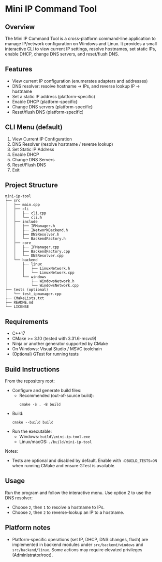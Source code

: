 # Mini IP Command Tool

## Overview
The Mini IP Command Tool is a cross-platform command-line application to manage IP/network configuration on Windows and Linux. It provides a small interactive CLI to view current IP settings, resolve hostnames, set static IPs, enable DHCP, change DNS servers, and reset/flush DNS.

## Features
- View current IP configuration (enumerates adapters and addresses)
- DNS resolver: resolve hostname → IPs, and reverse lookup IP → hostname
- Set a static IP address (platform-specific)
- Enable DHCP (platform-specific)
- Change DNS servers (platform-specific)
- Reset/flush DNS (platform-specific)

## CLI Menu (default)
1. View Current IP Configuration
2. DNS Resolver (resolve hostname / reverse lookup)
3. Set Static IP Address
4. Enable DHCP
5. Change DNS Servers
6. Reset/Flush DNS
7. Exit

## Project Structure
```
mini-ip-tool
├── src
│   ├── main.cpp
│   ├── cli
│   │   ├── cli.cpp
│   │   └── cli.h
│   ├── include
│   │   ├── IPManager.h
│   │   ├── INetworkBackend.h
│   │   ├── DNSResolver.h
│   │   └── BackendFactory.h
│   ├── core
│   │   ├── IPManager.cpp
│   │   ├── BackendFactory.cpp
│   │   └── DNSResolver.cpp
│   └── backend
│       ├── linux
│       │   ├── LinuxNetwork.h
│       │   └── LinuxNetwork.cpp
│       └── windows
│           ├── WindowsNetwork.h
│           └── WindowsNetwork.cpp
├── tests (optional)
│   └── test_ipmanager.cpp
├── CMakeLists.txt
├── README.md
└── LICENSE
```

## Requirements
- C++17
- CMake >= 3.10 (tested with 3.31.6-msvc9)
- Ninja or another generator supported by CMake
- On Windows: Visual Studio / MSVC toolchain
- (Optional) GTest for running tests

## Build Instructions
From the repository root:

- Configure and generate build files:
  - Recommended (out-of-source build):
    ```
    cmake -S . -B build
    ```
- Build:
  ```
  cmake --build build
  ```
- Run the executable:
  - Windows: `build\\mini-ip-tool.exe`
  - Linux/macOS: `./build/mini-ip-tool`

Notes:
- Tests are optional and disabled by default. Enable with `-DBUILD_TESTS=ON` when running CMake and ensure GTest is available.

## Usage
Run the program and follow the interactive menu. Use option 2 to use the DNS resolver:
- Choose `2`, then `1` to resolve a hostname to IPs.
- Choose `2`, then `2` to reverse-lookup an IP to a hostname.

## Platform notes
- Platform-specific operations (set IP, DHCP, DNS changes, flush) are implemented in backend modules under `src/backend/windows` and `src/backend/linux`. Some actions may require elevated privileges (Administrator/root).